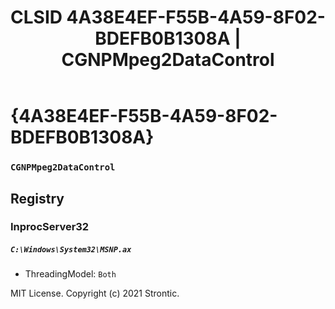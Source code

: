 ﻿---
title: "CLSID 4A38E4EF-F55B-4A59-8F02-BDEFB0B1308A | CGNPMpeg2DataControl"
excerpt: What is COM-Object CLSID 4A38E4EF-F55B-4A59-8F02-BDEFB0B1308A?
---

# {4A38E4EF-F55B-4A59-8F02-BDEFB0B1308A}

### `CGNPMpeg2DataControl`

## Registry


### InprocServer32

##### `C:\Windows\System32\MSNP.ax`
* ThreadingModel: `Both`

MIT License. Copyright (c) 2021 Strontic.



